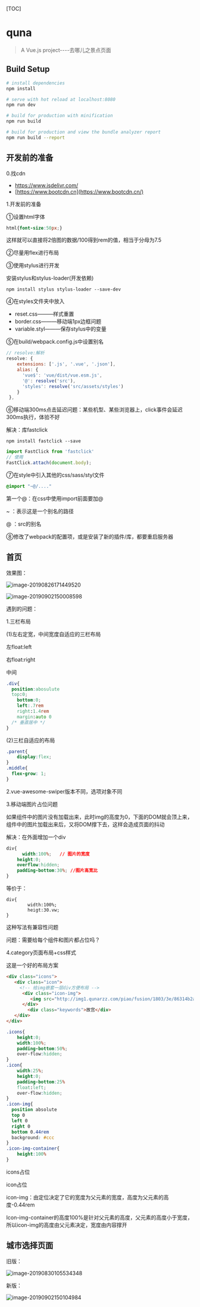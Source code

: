 [TOC]

# quna

> A Vue.js project----去哪儿之景点页面

## Build Setup

``` bash
# install dependencies
npm install

# serve with hot reload at localhost:8080
npm run dev

# build for production with minification
npm run build

# build for production and view the bundle analyzer report
npm run build --report
```

## 开发前的准备

0.找cdn

+ https://www.jsdelivr.com/
+ [https://www.bootcdn.cn](https://www.bootcdn.cn/)

1.开发前的准备

①设置html字体

```css
html{font-size:50px;}
```

这样就可以直接将2倍图的数据/100得到rem的值，相当于分母为7.5

②尽量用flex进行布局

③使用stylus进行开发

安装stylus和stylus-loader(开发依赖)

```
npm install stylus stylus-loader --save-dev
```

④在styles文件夹中放入

- reset.css———样式重置
- border.css———移动端1px边框问题
- variable.styl———保存stylus中的变量

⑤在build/webpack.config.js中设置别名

```javascript
// resolve:解析
resolve: {
    extensions: ['.js', '.vue', '.json'],
    alias: {
      'vue$': 'vue/dist/vue.esm.js',
      '@': resolve('src'),
      'styles': resolve('src/assets/styles')
    }
 },
```

⑥移动端300ms点击延迟问题：某些机型、某些浏览器上，click事件会延迟300ms执行，体验不好

解决：库fastclick

```
npm install fastclick --save
```

```javascript
import FastClick from 'fastclick'
// 使用
FastClick.attach(document.body);
```

⑦在style中引入其他的css/sass/styl文件

```css
@import "~@/...."
```

第一个@：在css中使用import前面要加@

~ ：表示这是一个别名的路径

@ ：src的别名

⑧修改了webpack的配置项，或是安装了新的插件/库，都要重启服务器



## 首页

效果图：

![image-20190826171449520](static/imgs/image-20190826171449520.png)

![image-20190902150008598](static/imgs/image-20190902150008598.png)

遇到的问题：

1.三栏布局

(1)左右定宽，中间宽度自适应的三栏布局

左float:left

右float:right

中间

```css
.div{
  position:abosulute
  top:0;
	bottom:0;
	left:.7rem
	right:1.4rem
	margin:auto 0
  /* 垂直居中 */
}
```

(2)三栏自适应的布局

```css
.parent{
	display:flex;
}
.middle{
  flex-grow: 1;
}
```

2.vue-awesome-swiper版本不同，选项对象不同

3.移动端图片占位问题

如果组件中的图片没有加载出来，此时img的高度为0，下面的DOM就会顶上来，组件中的图片加载出来后，又将DOM撑下去，这样会造成页面的抖动

解决：在外面增加一个div

```css
div{
	  width:100%;   // 图片的宽度
    height:0;
  	overflow:hidden;
  	padding-bottom:30%; //图片高宽比
}
```

等价于：

```
div{
		width:100%;
		heigt:30.vw;
}
```

这种写法有兼容性问题

问题：需要给每个组件和图片都占位吗？

4.category页面布局+css样式

这是一个好的布局方案

```html
<div class="icons">
   <div class="icon">
     <!-- 给img嵌套一层div方便布局 -->
      <div class="icon-img">
         <img src="http://img1.qunarzz.com/piao/fusion/1803/3e/86314b2af03b7502.png" alt="">
      </div>
   		<div class="keywords">故宫</div>
   </div>
</div>
```

```css
.icons{
	height:0;
	width:100%;
	padding-bottom:50%;
	over-flow:hidden;
}
.icon{
	width:25%;
	height:0;
	padding-bottom:25%
	float:left;
	over-flow:hidden;
}
.icon-img{
  position absolute
  top 0
  left 0
  right 0
  bottom 0.44rem
  background: #ccc
}
.icon-img-container{
	height:100%
}
```

icons占位

icon占位

icon-img：由定位决定了它的宽度为父元素的宽度，高度为父元素的高度-0.44rem

Icon-img-container的高度100%是针对父元素的高度，父元素的高度小于宽度，所以icon-img的高度由父元素决定，宽度由内容撑开

## 城市选择页面

旧版：

![image-20190830105534348](static/imgs/image-20190830105534348.png)

新版：

![image-20190902150104984](static/imgs/image-20190902150104984.png)